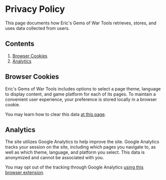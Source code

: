 # Privacy Policy

This page documents how Eric's Gems of War Tools retrieves, stores, and uses data collected from users.

## Contents

1. [Browser Cookies](#browser-cookies)
2. [Analytics](#analytics)

## Browser Cookies

Eric's Gems of War Tools includes options to select a page theme, language to display content, and game platform for each of its pages. To maintain a convenient user experience, your preference is stored locally in a browser cookie.

You may learn how to clear this data [at this page](https://www.privacypolicies.com/blog/how-to-delete-cookies/).

## Analytics

The site utilizes Google Analytics to help improve the site. Google Analytics tracks your session on the site, including which pages you navigate to, as well as which theme, language, and platform you select. This data is anonymized and cannot be associated with you.

You may opt out of the tracking through Google Analytics [using this browser extension](https://tools.google.com/dlpage/gaoptout).
